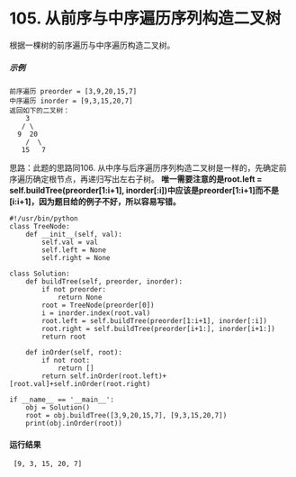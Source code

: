 # 105. 从前序与中序遍历序列构造二叉树
根据一棵树的前序遍历与中序遍历构造二叉树。

##### 示例
    前序遍历 preorder = [3,9,20,15,7]
    中序遍历 inorder = [9,3,15,20,7]
    返回如下的二叉树：
        3
       / \
      9  20
        /  \
       15   7
       
思路：此题的思路同106. 从中序与后序遍历序列构造二叉树是一样的，先确定前序遍历确定根节点，再递归写出左右子树。 **唯一需要注意的是root.left = self.buildTree(preorder[1:i+1], inorder[:i])中应该是preorder[1:i+1]而不是[i:i+1]，因为题目给的例子不好，所以容易写错。**

    #!/usr/bin/python
    class TreeNode:
        def __init__(self, val):
            self.val = val
            self.left = None
            self.right = None

    class Solution:			
        def buildTree(self, preorder, inorder):
            if not preorder:
                return None
            root = TreeNode(preorder[0])
            i = inorder.index(root.val)
            root.left = self.buildTree(preorder[1:i+1], inorder[:i])
            root.right = self.buildTree(preorder[i+1:], inorder[i+1:])
            return root

        def inOrder(self, root):
            if not root:
                return []
            return self.inOrder(root.left)+[root.val]+self.inOrder(root.right)

    if __name__ == '__main__':
        obj = Solution()
        root = obj.buildTree([3,9,20,15,7], [9,3,15,20,7])
        print(obj.inOrder(root))
    
 #### 运行结果
     [9, 3, 15, 20, 7]

